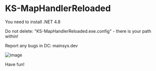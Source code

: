 # KS-MapHandlerReloaded

You need to install .NET 4.8

Do not delete: "KS-MapHandlerReloaded.exe.config" - there is your path within!

Report any bugs in DC: mainsys.dev


![image](https://github.com/mainsys-git/KS-MapHandlerReloaded/assets/68498888/97ce729c-960b-4702-9a0e-972aba5dd8fd)

Have fun!
